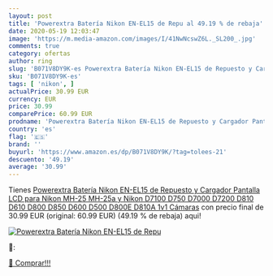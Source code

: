 ```yaml
---
layout: post
title: 'Powerextra Batería Nikon EN-EL15 de Repu al 49.19 % de rebaja'
date: 2020-05-19 12:03:47
image: 'https://m.media-amazon.com/images/I/41NwNcswZ6L._SL200_.jpg'
comments: true
category: ofertas
author: ring
slug: 'B071V8DY9K-es Powerextra Batería Nikon EN-EL15 de Repuesto y Cargador...'
sku: 'B071V8DY9K-es'
tags: [ 'nikon', ]
actualPrice: 30.99 EUR
currency: EUR
price: 30.99
comparePrice: 60.99 EUR
prodname: 'Powerextra Batería Nikon EN-EL15 de Repuesto y Cargador Pantalla LCD para Nikon MH-25 MH-25a y Nikon D7100 D750 D7000 D7200 D810 D610 D800 D850 D600 D500 D800E D810A 1v1 Cámaras'
country: 'es'
flag: '🇪🇸'
brand: ''
buyurl: 'https://www.amazon.es/dp/B071V8DY9K/?tag=tolees-21'
descuento: '49.19'
average: '30.99'
---
```


Tienes [Powerextra Batería Nikon EN-EL15 de Repuesto y Cargador Pantalla LCD para Nikon MH-25 MH-25a y Nikon D7100 D750 D7000 D7200 D810 D610 D800 D850 D600 D500 D800E D810A 1v1 Cámaras](https://www.amazon.es/dp/B071V8DY9K/?tag=tolees-21) con precio final de  30.99 EUR (original: 60.99 EUR) (49.19 %  de rebaja) aqui!

[![Powerextra Batería Nikon EN-EL15 de Repu](https://m.media-amazon.com/images/I/41NwNcswZ6L._SL200_.jpg)](https://www.amazon.es/dp/B071V8DY9K/?tag=tolees-21)

🔎:


[🛒 Comprar!!!](https://www.amazon.es/dp/B071V8DY9K/?tag=tolees-21)
